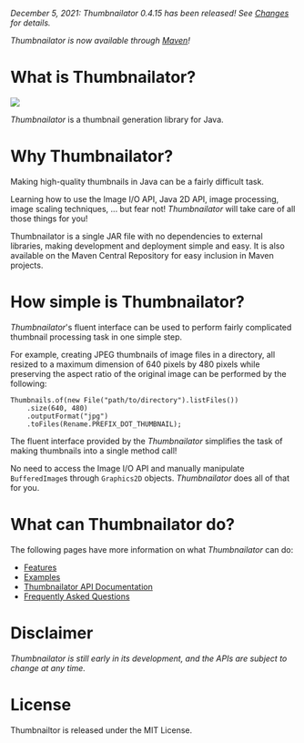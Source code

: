 _*December 5, 2021: Thumbnailator 0.4.15 has been released!
See [Changes](https://github.com/coobird/thumbnailator/wiki/Changes) for details.*_

_*Thumbnailator is now available through
[Maven](https://github.com/coobird/thumbnailator/wiki/Maven)!*_

# What is Thumbnailator?

![](https://raw.githubusercontent.com/wiki/coobird/thumbnailator/img/home/home-image.png)

_Thumbnailator_ is a thumbnail generation library for Java.

# Why Thumbnailator?
Making high-quality thumbnails in Java can be a fairly difficult task.

Learning how to use the Image I/O API, Java 2D API, image processing,
image scaling techniques, ... but fear not! _Thumbnailator_ will take care
of all those things for you!

Thumbnailator is a single JAR file with no dependencies to external libraries,
making development and deployment simple and easy. It is also available on
the Maven Central Repository for easy inclusion in Maven projects.

# How simple is Thumbnailator?

_Thumbnailator_'s fluent interface can be used to perform fairly complicated
thumbnail processing task in one simple step.

For example, creating JPEG thumbnails of image files in a directory, all
resized to a maximum dimension of 640 pixels by 480 pixels while preserving
the aspect ratio of the original image can be performed by the following:

```
Thumbnails.of(new File("path/to/directory").listFiles())
    .size(640, 480)
    .outputFormat("jpg")
    .toFiles(Rename.PREFIX_DOT_THUMBNAIL);
```

The fluent interface provided by the _Thumbnailator_ simplifies the task of
making thumbnails into a single method call!

No need to access the Image I/O API and manually manipulate `BufferedImage`s
through `Graphics2D` objects. _Thumbnailator_ does all of that for you.

# What can Thumbnailator do?

The following pages have more information on what _Thumbnailator_ can do:

* [Features](https://github.com/coobird/thumbnailator/wiki/Features)
* [Examples](https://github.com/coobird/thumbnailator/wiki/Examples)
* [Thumbnailator API Documentation](https://coobird.github.io/thumbnailator/javadoc/0.4.14/)
* [Frequently Asked Questions](https://github.com/coobird/thumbnailator/wiki/FAQ)

# Disclaimer
*Thumbnailator is still early in its development, and the APIs are subject to
change at any time.*

# License
Thumbnailtor is released under the MIT License.
